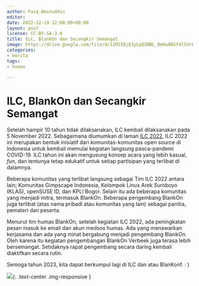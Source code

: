 ```yaml
---
author: Faiq Aminuddin
editor: 
date: 2022-12-19 22:00:00+00:00
layout: post
license: CC-BY-SA-3.0
title: ILC, BlankOn dan Secangkir Semangat
image: https://drive.google.com/file/d/11M2IBjQ3yLpQZNNL_BmOw8N5f4lCUr6E/view?usp=share_link
categories:
- berita
tags:
- humas

---
```


# ILC, BlankOn dan Secangkir Semangat
Setelah hampir 10 tahun tidak dilaksanakan, ILC kembali dilaksanakan pada 5 November 2022. Sebagaimana diumumkan di laman [ILC 2022](https://ilc.opensuse.id/), ILC 2022 ini merupakan bentuk inisiatif dari komunitas-komunitas open source di Indonesia untuk kembali memulai kegiatan langsung pasca-pandemi COVID-19. ILC tahun ini akan mengusung konsep acara yang lebih kasual, _fun_, dan tentunya tetap edukatif untuk setiap partisipan yang terlibat di dalamnya.

Beberapa komunitas yang terlibat langsung sebagai Tim ILC 2022 antara lain; Komunitas Gimpscape Indonesia, Kelompok Linux Arek Suroboyo (KLAS), openSUSE ID, dan KPLI Bogor. Selain itu ada beberapa komunitas yang menjadi mitra, termasuk BlankOn. Beberapa pengembang BlankOn juga terlibat (atas nama pribadi atau komunitas yang lain) sebagai panitia, pemateri dan peserta.

Menurut tim humas BlankOn, setelah kegiatan ILC 2022, ada peningkatan pesan masuk ke email dan akun medsos humas. Ada yang menawarkan kerjasama dan ada yang minat bergabung menjadi pengembang BlankOn. Oleh karena itu kegiatan pengembangan BlankOn Verbeek juga terasa lebih bersemangat. Setidaknya rapat pengembang secara daring kembali diaktifkan secara rutin.

Semoga tahun 2023, kita dapat berkumpul lagi di ILC dan atau BlanKonf. : )

![](https://drive.google.com/file/d/11M2IBjQ3yLpQZNNL_BmOw8N5f4lCUr6E/view?usp=share_link){: .text-center .img-responsive }


